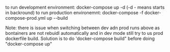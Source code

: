 to run development environment: docker-compose up -d (-d - means starts in backround)
to run production environemnt: docker-compose -f docker-compose-prod.yml up --build

Note: there is issue when switching between dev adn prod runs above as bontainers are not rebuidl automatically and in dev mode still try to us prod dockerfile build. Solution is to do 'docker-compose build" before doing "docker-compose up"
